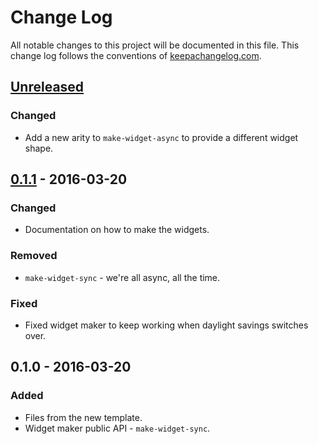 # Change Log
All notable changes to this project will be documented in this file. This change log follows the conventions of [keepachangelog.com](http://keepachangelog.com/).

## [Unreleased]
### Changed
- Add a new arity to `make-widget-async` to provide a different widget shape.

## [0.1.1] - 2016-03-20
### Changed
- Documentation on how to make the widgets.

### Removed
- `make-widget-sync` - we're all async, all the time.

### Fixed
- Fixed widget maker to keep working when daylight savings switches over.

## 0.1.0 - 2016-03-20
### Added
- Files from the new template.
- Widget maker public API - `make-widget-sync`.

[Unreleased]: https://github.com/your-name/clojure-java-extend-example/compare/0.1.1...HEAD
[0.1.1]: https://github.com/your-name/clojure-java-extend-example/compare/0.1.0...0.1.1

